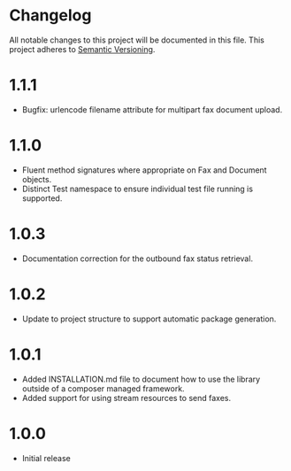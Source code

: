 # Changelog

All notable changes to this project will be documented in this file. This project adheres to [Semantic Versioning](http://semver.org/).

1.1.1
=====
+ Bugfix: urlencode filename attribute for multipart fax document upload.

1.1.0
=====
+ Fluent method signatures where appropriate on Fax and Document objects.
+ Distinct Test namespace to ensure individual test file running is supported.

1.0.3
=====
+ Documentation correction for the outbound fax status retrieval.

1.0.2
=====
+ Update to project structure to support automatic package generation.

1.0.1
=====
+ Added INSTALLATION.md file to document how to use the library outside of a composer managed framework.
+ Added support for using stream resources to send faxes.

1.0.0
=====
+ Initial release